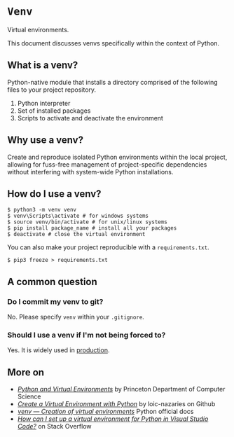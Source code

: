 # `Venv`

Virtual environments.

This document discusses venvs specifically within the context of Python.

## What is a venv?

Python-native module that installs a directory comprised of the following files to your project repository.

1. Python interpreter
2. Set of installed packages
3. Scripts to activate and deactivate the environment

## Why use a venv?

Create and reproduce isolated Python environments within the local project, allowing for fuss-free management of project-specific dependencies without interfering with system-wide Python installations.

## How do I use a venv?

```console
$ python3 -m venv venv
$ venv\Scripts\activate # for windows systems
$ source venv/bin/activate # for unix/linux systems
$ pip install package_name # install all your packages 
$ deactivate # close the virtual environment
```

You can also make your project reproducible with a `requirements.txt`.

```console
$ pip3 freeze > requirements.txt
```

## A common question

### Do I commit my venv to git?

No. Please specify `venv` within your `.gitignore`.

### Should I use a venv if I'm not being forced to?

Yes. It is widely used in [production](https://stackoverflow.com/questions/45151146/are-python-virtual-environments-needed-in-production).

## More on

* [*Python and Virtual Environments*](https://csguide.cs.princeton.edu/software/virtualenv) by Princeton Department of Computer Science
* [*Create a Virtual Environment with Python*](https://gist.github.com/loic-nazaries/c25ce9f7b01b107573796b026522a3ad) by loic-nazaries on Github
* [*venv — Creation of virtual environments*](https://docs.python.org/3/library/venv.html) Python official docs
* [*How can I set up a virtual environment for Python in Visual Studio Code?*](https://stackoverflow.com/questions/54106071/how-can-i-set-up-a-virtual-environment-for-python-in-visual-studio-code/54107016) on Stack Overflow
